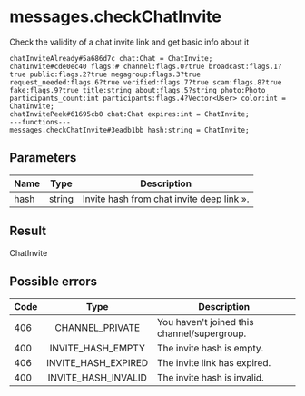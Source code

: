 # messages.checkChatInvite
Check the validity of a chat invite link and get basic info about it

```
chatInviteAlready#5a686d7c chat:Chat = ChatInvite;
chatInvite#cde0ec40 flags:# channel:flags.0?true broadcast:flags.1?true public:flags.2?true megagroup:flags.3?true request_needed:flags.6?true verified:flags.7?true scam:flags.8?true fake:flags.9?true title:string about:flags.5?string photo:Photo participants_count:int participants:flags.4?Vector<User> color:int = ChatInvite;
chatInvitePeek#61695cb0 chat:Chat expires:int = ChatInvite;
---functions---
messages.checkChatInvite#3eadb1bb hash:string = ChatInvite;
```

## Parameters
| Name | Type | Description |
| ---- | :----: | ----------- |
| hash | string | Invite hash from chat invite deep link ». |


## Result
ChatInvite

## Possible errors
| Code | Type | Description |
| ---- | :----: | ----------- |
| 406 | CHANNEL_PRIVATE | You haven't joined this channel/supergroup. |
| 400 | INVITE_HASH_EMPTY | The invite hash is empty. |
| 406 | INVITE_HASH_EXPIRED | The invite link has expired. |
| 400 | INVITE_HASH_INVALID | The invite hash is invalid. |

